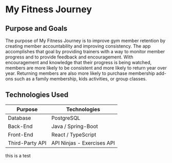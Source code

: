 # My Fitness Journey

## Purpose and Goals

The purpose of My Fitness Journey is to improve gym member retention by creating member
accountability and improving consistency. The app accomplishes that goal by providing trainers with
a way to monitor member progress and to provide feedback and encouragement. With encouragement and
knowledge that their progress is being watched, members are more likely to be consistent and more
likely to return year over year. Returning members are also more likely to purchase membership
add-ons such as a family membership, kids activities, or group classes.

## Technologies Used
| Purpose         | Technologies               |
| --------------- | -------------------------- |
| Database        | PostgreSQL                 |
| Back-End        | Java / Spring-Boot         |
| Front-End       | React / TypeScript         |
| Third-Party API | API Ninjas - Exercises API |


this is a test